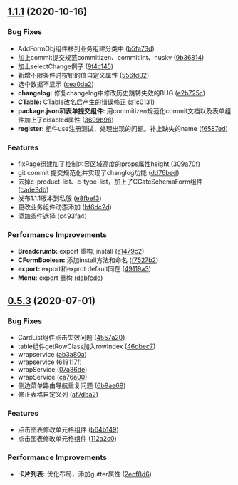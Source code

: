 ## [1.1.1](http://gitlab.skysri.com/flower/admin-toolkit/compare/0.5.3...1.1.1) (2020-10-16)


### Bug Fixes

* AddFormObj组件移到业务组建分类中 ([b5fa73d](http://gitlab.skysri.com/flower/admin-toolkit/commit/b5fa73df58c7e81c9abc4b2f8803756934196397))
* 加上commit提交规范commitizen、commitlint、husky ([9b36814](http://gitlab.skysri.com/flower/admin-toolkit/commit/9b36814bb0cc17116ddc0d63e0ff7396e11ea031))
* 加上selectChange例子 ([9f4c145](http://gitlab.skysri.com/flower/admin-toolkit/commit/9f4c1456965a43da55cd73f8612890ed40fc62cc))
* 新增不限条件时按钮的值自定义属性 ([556fd02](http://gitlab.skysri.com/flower/admin-toolkit/commit/556fd02505792ce4c2003d06b962bf48efc9fe9a))
* 选中数据不显示 ([cea0da2](http://gitlab.skysri.com/flower/admin-toolkit/commit/cea0da206c2bb76e1561b2f056a4cdf3f6a25da3))
* **changelog:** 修复changelog中修改历史跳转失效的BUG ([e2b725c](http://gitlab.skysri.com/flower/admin-toolkit/commit/e2b725c8e754ddfe4e5bd7c3e868382108d9b6f8))
* **CTable:** CTable改名后产生的错误修正 ([a1c0131](http://gitlab.skysri.com/flower/admin-toolkit/commit/a1c0131a0a1fff963b037a359f60dd68e55ce910))
* **package.json和表单提交组件:** 用commitizen规范化commit文档以及表单组件加上了disabled属性 ([3699b98](http://gitlab.skysri.com/flower/admin-toolkit/commit/3699b98d1b9a39a6db068cf3ab7c4003bd67903c))
* **register:** 组件use注册测试，处理出现的问题。补上缺失的name ([f6587ed](http://gitlab.skysri.com/flower/admin-toolkit/commit/f6587ed34b94e0e80f39c4f8afee6cf826580d01))


### Features

* fixPage组建加了控制内容区域高度的props属性height ([309a70f](http://gitlab.skysri.com/flower/admin-toolkit/commit/309a70fd862b205fa8b571373d8e190bc322a26b))
* git commit 提交规范化并实现了changlog功能 ([dd76bed](http://gitlab.skysri.com/flower/admin-toolkit/commit/dd76bed57923490c1ec94c1942fcba133eb28b45))
* 去掉c-product-list、c-type-list，加上了CGateSchemaForm组件 ([cade3db](http://gitlab.skysri.com/flower/admin-toolkit/commit/cade3dbc43c5212f13596db182de80a7e993ef4e))
* 发布1.1.1版本到私服 ([e8fbef3](http://gitlab.skysri.com/flower/admin-toolkit/commit/e8fbef325f0fcb74e2f03066b50a15e99649cf09))
* 更改业务组件动态添加 ([bf6dc2d](http://gitlab.skysri.com/flower/admin-toolkit/commit/bf6dc2d12a1bd999d314035493d5e9a3fe356afc))
* 添加条件选择 ([c493fa4](http://gitlab.skysri.com/flower/admin-toolkit/commit/c493fa477e54c113d18f10bbfaa286bb9b1db81a))


### Performance Improvements

* **Breadcrumb:** export 重构, install ([e1479c2](http://gitlab.skysri.com/flower/admin-toolkit/commit/e1479c250a0eab711d6d7f1f00dcf41d5a03d559))
* **CFormBoolean:** 添加install方法和命名 ([f7527b2](http://gitlab.skysri.com/flower/admin-toolkit/commit/f7527b2b808633ff985ec1ab694761f2c9c4f9c8))
* **export:** export和exprot default同在 ([49119a3](http://gitlab.skysri.com/flower/admin-toolkit/commit/49119a37356474f4e32642d276429976ab6a6124))
* **Menu:** export 重构 ([dabfcdc](http://gitlab.skysri.com/flower/admin-toolkit/commit/dabfcdcea30ff7908222885f30f405858a16e4c5))



## [0.5.3](http://gitlab.skysri.com/flower/admin-toolkit/compare/ca76a0007e52d535cc0e0a86ec0123b4e0d682b7...0.5.3) (2020-07-01)


### Bug Fixes

* CardList组件点击失效问题 ([4557a20](http://gitlab.skysri.com/flower/admin-toolkit/commit/4557a2048499cb4cefadef8b1f23bea8726a06c2))
* table组件getRowClass加入rowIndex ([46dbec7](http://gitlab.skysri.com/flower/admin-toolkit/commit/46dbec78ee82b958f043f2e92c35a29a2d505051))
* wrapservice ([ab3a80a](http://gitlab.skysri.com/flower/admin-toolkit/commit/ab3a80ab2e5fd2cb8bb45af59725b289330f3d86))
* wrapservice ([618117f](http://gitlab.skysri.com/flower/admin-toolkit/commit/618117f6fb941ebe81a53e1541dff4e159e0f550))
* wrapService ([07a36de](http://gitlab.skysri.com/flower/admin-toolkit/commit/07a36dedcce88474dba7771dbd727dab7d792123))
* wrapService ([ca76a00](http://gitlab.skysri.com/flower/admin-toolkit/commit/ca76a0007e52d535cc0e0a86ec0123b4e0d682b7))
* 侧边菜单路由导航重复问题 ([6b9ae69](http://gitlab.skysri.com/flower/admin-toolkit/commit/6b9ae698bdbcb863131a823b45a25274052b7053))
* 修正表格自定义列 ([af7dba2](http://gitlab.skysri.com/flower/admin-toolkit/commit/af7dba21950ff985349b1eac180e357090f41375))


### Features

* 点击图表修改单元格组件 ([b64b149](http://gitlab.skysri.com/flower/admin-toolkit/commit/b64b149cb06acde8c44cde9fad8312b95a6946d3))
* 点击图表修改单元格组件 ([112a2c0](http://gitlab.skysri.com/flower/admin-toolkit/commit/112a2c0dbff6e34760a1f3f992449750ad11cf1f))


### Performance Improvements

* **卡片列表:** 优化布局，添加gutter属性 ([2ecf8d6](http://gitlab.skysri.com/flower/admin-toolkit/commit/2ecf8d6fc8e2ef9fd4c01b981ec1a57827c1c47b))



